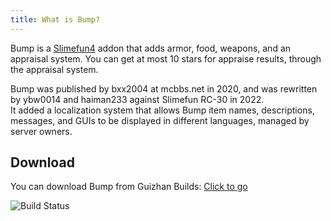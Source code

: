 ```yaml
---
title: What is Bump?
---
```


Bump is a [Slimefun4](https://github.com/Slimefun/Slimefun4) addon that adds armor, food, weapons, and an appraisal system. You can get at most 10 stars for appraise results, through the appraisal system.

Bump was published by bxx2004 at mcbbs.net in 2020, and was rewritten by ybw0014 and haiman233 against Slimefun RC-30 in 2022.  
It added a localization system that allows Bump item names, descriptions, messages, and GUIs to be displayed in different languages, managed by server owners.

## Download

You can download Bump from Guizhan Builds: [Click to go](https://builds.guizhanss.com/SlimefunGuguProject/Bump)

![Build Status](https://builds.guizhanss.com/api/badge/SlimefunGuguProject/Bump/main/latest)
